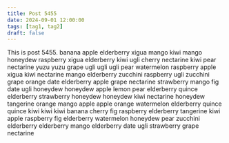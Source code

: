 ```yaml
---
title: Post 5455
date: 2024-09-01 12:00:00
tags: [tag1, tag2]
draft: false
---
```

This is post 5455.
banana
apple
elderberry
xigua
mango
kiwi
mango
honeydew
raspberry
xigua
elderberry
kiwi
ugli
cherry
nectarine
kiwi
pear
nectarine
yuzu
yuzu
grape
ugli
ugli
ugli
pear
watermelon
raspberry
apple
xigua
kiwi
nectarine
mango
elderberry
zucchini
raspberry
ugli
zucchini
grape
orange
date
elderberry
apple
grape
nectarine
strawberry
mango
fig
date
ugli
honeydew
honeydew
apple
lemon
pear
elderberry
quince
elderberry
strawberry
honeydew
honeydew
kiwi
nectarine
honeydew
tangerine
orange
mango
apple
apple
orange
watermelon
elderberry
quince
quince
kiwi
kiwi
kiwi
banana
cherry
fig
raspberry
elderberry
tangerine
kiwi
apple
raspberry
fig
elderberry
watermelon
honeydew
pear
zucchini
elderberry
elderberry
mango
elderberry
date
ugli
strawberry
grape
nectarine
